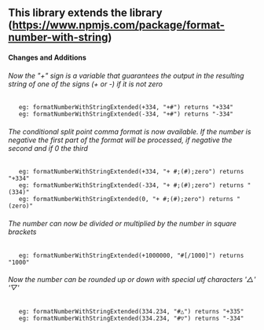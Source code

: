 ## This library extends the library (https://www.npmjs.com/package/format-number-with-string)

#### Сhanges and Additions

###### Now the "+" sign is a variable that guarantees the output in the resulting string of one of the signs (+ or -) if it is not zero

```
   eg: formatNumberWithStringExtended(+334, "+#") returns "+334"
   eg: formatNumberWithStringExtended(-334, "+#") returns "-334"
```

###### The conditional split point comma format is now available. If the number is negative the first part of the format will be processed, if negative the second and if 0 the third

```
   eg: formatNumberWithStringExtended(+334, "+ #;(#);zero") returns "+334"
   eg: formatNumberWithStringExtended(-334, "+ #;(#);zero") returns "(334)"
   eg: formatNumberWithStringExtended(0, "+ #;(#);zero") returns "(zero)"
```

###### The number can now be divided or multiplied by the number in square brackets

```
   eg: formatNumberWithStringExtended(+1000000, "#[/1000]") returns "1000"
```

###### Now the number can be rounded up or down with special utf characters '△' '▽'

```
   eg: formatNumberWithStringExtended(334.234, "#△") returns "+335"
   eg: formatNumberWithStringExtended(334.234, "#▽") returns "-334"
```


